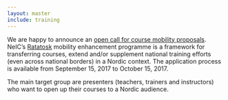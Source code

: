 ```yaml
---
layout: master
include: training
---
```


We are happy to announce an [open call for course mobility proposals](/training/course-mobility). NeIC’s [Ratatosk](/ratatosk) mobility enhancement programme is a framework for transferring courses, extend and/or supplement national training efforts (even across national borders) in a Nordic context. The application process is available from September 15, 2017 to October 15, 2017.

The main target group are presenters (teachers, trainers and instructors) who want to open up their courses to a Nordic audience.
